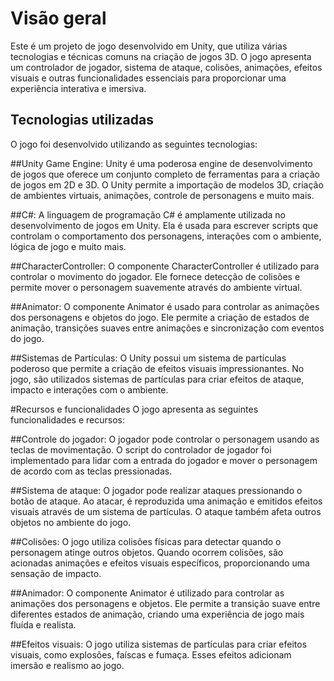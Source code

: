 
# Visão geral
Este é um projeto de jogo desenvolvido em Unity, que utiliza várias tecnologias e técnicas comuns na criação de jogos 3D. O jogo apresenta um controlador de jogador, sistema de ataque, colisões, animações, efeitos visuais e outras funcionalidades essenciais para proporcionar uma experiência interativa e imersiva.

## Tecnologias utilizadas
O jogo foi desenvolvido utilizando as seguintes tecnologias:

##Unity Game Engine: Unity é uma poderosa engine de desenvolvimento de jogos que oferece um conjunto completo de ferramentas para a criação de jogos em 2D e 3D. O Unity permite a importação de modelos 3D, criação de ambientes virtuais, animações, controle de personagens e muito mais.

##C#: A linguagem de programação C# é amplamente utilizada no desenvolvimento de jogos em Unity. Ela é usada para escrever scripts que controlam o comportamento dos personagens, interações com o ambiente, lógica de jogo e muito mais.

##CharacterController: O componente CharacterController é utilizado para controlar o movimento do jogador. Ele fornece detecção de colisões e permite mover o personagem suavemente através do ambiente virtual.

##Animator: O componente Animator é usado para controlar as animações dos personagens e objetos do jogo. Ele permite a criação de estados de animação, transições suaves entre animações e sincronização com eventos do jogo.

##Sistemas de Partículas: O Unity possui um sistema de partículas poderoso que permite a criação de efeitos visuais impressionantes. No jogo, são utilizados sistemas de partículas para criar efeitos de ataque, impacto e interações com o ambiente.

#Recursos e funcionalidades
O jogo apresenta as seguintes funcionalidades e recursos:

##Controle do jogador: O jogador pode controlar o personagem usando as teclas de movimentação. O script do controlador de jogador foi implementado para lidar com a entrada do jogador e mover o personagem de acordo com as teclas pressionadas.

##Sistema de ataque: O jogador pode realizar ataques pressionando o botão de ataque. Ao atacar, é reproduzida uma animação e emitidos efeitos visuais através de um sistema de partículas. O ataque também afeta outros objetos no ambiente do jogo.

##Colisões: O jogo utiliza colisões físicas para detectar quando o personagem atinge outros objetos. Quando ocorrem colisões, são acionadas animações e efeitos visuais específicos, proporcionando uma sensação de impacto.

##Animador: O componente Animator é utilizado para controlar as animações dos personagens e objetos. Ele permite a transição suave entre diferentes estados de animação, criando uma experiência de jogo mais fluída e realista.

##Efeitos visuais: O jogo utiliza sistemas de partículas para criar efeitos visuais, como explosões, faíscas e fumaça. Esses efeitos adicionam imersão e realismo ao jogo.
